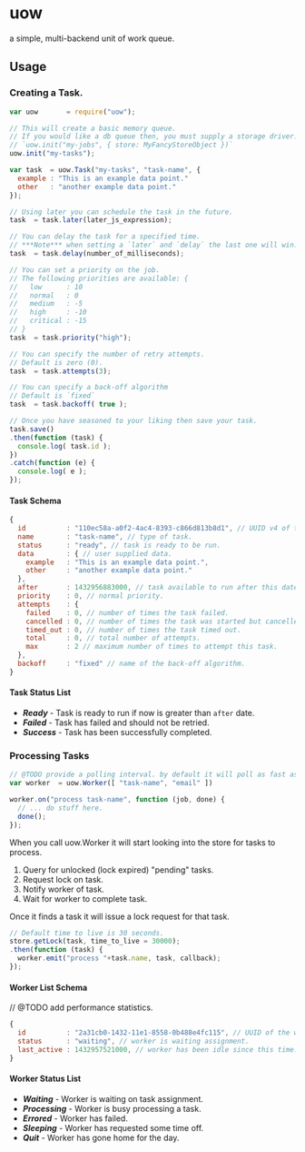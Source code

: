 # uow
a simple, multi-backend unit of work queue.

## Usage

### Creating a Task.
```javascript
var uow       = require("uow");

// This will create a basic memory queue.
// If you would like a db queue then, you must supply a storage driver.
// `uow.init("my-jobs", { store: MyFancyStoreObject })`
uow.init("my-tasks");

var task  = uow.Task("my-tasks", "task-name", {
  example : "This is an example data point."
  other   : "another example data point."
});

// Using later you can schedule the task in the future.
task  = task.later(later_js_expression);

// You can delay the task for a specified time.
// ***Note*** when setting a `later` and `delay` the last one will win.
task  = task.delay(number_of_milliseconds);

// You can set a priority on the job.
// The following priorities are available: {
//   low      : 10
//   normal   : 0
//   medium   : -5
//   high     : -10
//   critical : -15
// }
task  = task.priority("high");

// You can specify the number of retry attempts.
// Default is zero (0).
task  = task.attempts(3);

// You can specify a back-off algorithm
// Default is `fixed`
task  = task.backoff( true );

// Once you have seasoned to your liking then save your task.
task.save()
.then(function (task) {
  console.log( task.id );
})
.catch(function (e) {
  console.log( e );
});

```

#### Task Schema
```javascript
{
  id          : "110ec58a-a0f2-4ac4-8393-c866d813b8d1", // UUID v4 of this task.
  name        : "task-name", // type of task.
  status      : "ready", // task is ready to be run.
  data        : { // user supplied data.
    example   : "This is an example data point.",
    other     : "another example data point."
  },
  after       : 1432956883000, // task available to run after this date.
  priority    : 0, // normal priority.
  attempts    : {
    failed    : 0, // number of times the task failed.
    cancelled : 0, // number of times the task was started but cancelled.
    timed_out : 0, // number of times the task timed out.
    total     : 0, // total number of attempts.
    max       : 2 // maximum number of times to attempt this task.
  },
  backoff     : "fixed" // name of the back-off algorithm.
}
```

#### Task Status List
* ***Ready***   - Task is ready to run if now is greater than `after` date.
* ***Failed***  - Task has failed and should not be retried.
* ***Success*** - Task has been successfully completed.

### Processing Tasks
```javascript
// @TODO provide a polling interval. by default it will poll as fast as possible.
var worker  = uow.Worker([ "task-name", "email" ])

worker.on("process task-name", function (job, done) {
  // ... do stuff here.
  done();
});
```
When you call uow.Worker it will start looking into the store for
tasks to process.

  1. Query for unlocked (lock expired) "pending" tasks.
  2. Request lock on task.
  3. Notify worker of task.
  4. Wait for worker to complete task.

Once it finds a task it will issue a lock request for that task.
```javascript
// Default time to live is 30 seconds.
store.getLock(task, time_to_live = 30000);
.then(function (task) {
  worker.emit("process "+task.name, task, callback);
});
```

#### Worker List Schema
// @TODO add performance statistics.
```javascript
{
  id          : "2a31cb0-1432-11e1-8558-0b488e4fc115", // UUID of the worker.
  status      : "waiting", // worker is waiting assignment.
  last_active : 1432957521000, // worker has been idle since this time.
}
```

#### Worker Status List
* ***Waiting***     - Worker is waiting on task assignment.
* ***Processing***  - Worker is busy processing a task.
* ***Errored***     - Worker has failed.
* ***Sleeping***    - Worker has requested some time off.
* ***Quit***        - Worker has gone home for the day.

